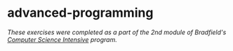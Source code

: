 # advanced-programming

*These exercises were completed as a part of the 2nd module of Bradfield's [Computer Science Intensive](https://bradfieldcs.com/csi)
program.*
